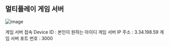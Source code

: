## 멀티플레이 게임 서버

![image](https://github.com/user-attachments/assets/179cb09a-8df0-42da-886b-23a0227948de)

게임 서버 접속
Device ID : 본인이 원하는 아이디
게임 서버 IP 주소 : 3.34.198.59
게임 서버 포트 번호 : 3000
